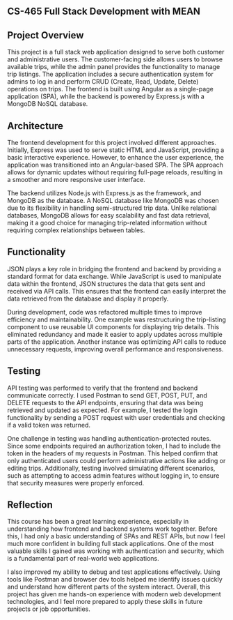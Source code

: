 ## CS-465 Full Stack Development with MEAN

## Project Overview
This project is a full stack web application designed to serve both customer and administrative users. The customer-facing side allows users to browse available trips, while the admin panel provides the functionality to manage trip listings. The application includes a secure authentication system for admins to log in and perform CRUD (Create, Read, Update, Delete) operations on trips. The frontend is built using Angular as a single-page application (SPA), while the backend is powered by Express.js with a MongoDB NoSQL database.

## Architecture
The frontend development for this project involved different approaches. Initially, Express was used to serve static HTML and JavaScript, providing a basic interactive experience. However, to enhance the user experience, the application was transitioned into an Angular-based SPA. The SPA approach allows for dynamic updates without requiring full-page reloads, resulting in a smoother and more responsive user interface.

The backend utilizes Node.js with Express.js as the framework, and MongoDB as the database. A NoSQL database like MongoDB was chosen due to its flexibility in handling semi-structured trip data. Unlike relational databases, MongoDB allows for easy scalability and fast data retrieval, making it a good choice for managing trip-related information without requiring complex relationships between tables.

## Functionality
JSON plays a key role in bridging the frontend and backend by providing a standard format for data exchange. While JavaScript is used to manipulate data within the frontend, JSON structures the data that gets sent and received via API calls. This ensures that the frontend can easily interpret the data retrieved from the database and display it properly.

During development, code was refactored multiple times to improve efficiency and maintainability. One example was restructuring the trip-listing component to use reusable UI components for displaying trip details. This eliminated redundancy and made it easier to apply updates across multiple parts of the application. Another instance was optimizing API calls to reduce unnecessary requests, improving overall performance and responsiveness.

## Testing
API testing was performed to verify that the frontend and backend communicate correctly. I used Postman to send GET, POST, PUT, and DELETE requests to the API endpoints, ensuring that data was being retrieved and updated as expected. For example, I tested the login functionality by sending a POST request with user credentials and checking if a valid token was returned.

One challenge in testing was handling authentication-protected routes. Since some endpoints required an authorization token, I had to include the token in the headers of my requests in Postman. This helped confirm that only authenticated users could perform administrative actions like adding or editing trips. Additionally, testing involved simulating different scenarios, such as attempting to access admin features without logging in, to ensure that security measures were properly enforced.

## Reflection
This course has been a great learning experience, especially in understanding how frontend and backend systems work together. Before this, I had only a basic understanding of SPAs and REST APIs, but now I feel much more confident in building full stack applications. One of the most valuable skills I gained was working with authentication and security, which is a fundamental part of real-world web applications.

I also improved my ability to debug and test applications effectively. Using tools like Postman and browser dev tools helped me identify issues quickly and understand how different parts of the system interact. Overall, this project has given me hands-on experience with modern web development technologies, and I feel more prepared to apply these skills in future projects or job opportunities.
